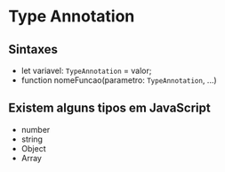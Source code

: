# Type Annotation

## Sintaxes

- let variavel: `TypeAnnotation` = valor;
- function nomeFuncao(parametro: `TypeAnnotation`, ...)

## Existem alguns tipos em JavaScript

- number
- string
- Object
- Array